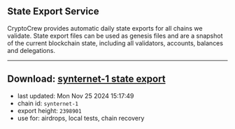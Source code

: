 ## State Export Service
CryptoCrew provides automatic daily state exports for all chains we validate. State export files can be used as genesis files and are a snapshot of the current blockchain state, including all validators, accounts, balances and delegations.

---
**Download: [synternet-1 state export](https://dl-eu2.ccvalidators.com/SERVICE/synternet/synternet-1_export_2398901.json)**
---

- last updated: Mon Nov 25 2024 15:17:49
- chain id: `synternet-1`
- export height: `2398901`
- use for: airdrops, local tests, chain recovery
